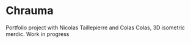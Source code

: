 # Chrauma
Portfolio project with Nicolas Taillepierre and Colas Colas, 3D isometric merdic. Work in progress
